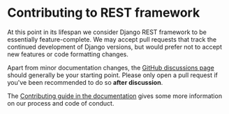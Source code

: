 # Contributing to REST framework

At this point in its lifespan we consider Django REST framework to be essentially feature-complete. We may accept pull requests that track the continued development of Django versions, but would prefer not to accept new features or code formatting changes.

Apart from minor documentation changes, the [GitHub discussions page](https://github.com/encode/django-rest-framework/discussions) should generally be your starting point. Please only open a pull request if you've been recommended to do so **after discussion**.

The [Contributing guide in the documentation](https://www.django-rest-framework.org/community/contributing/) gives some more information on our process and code of conduct.

